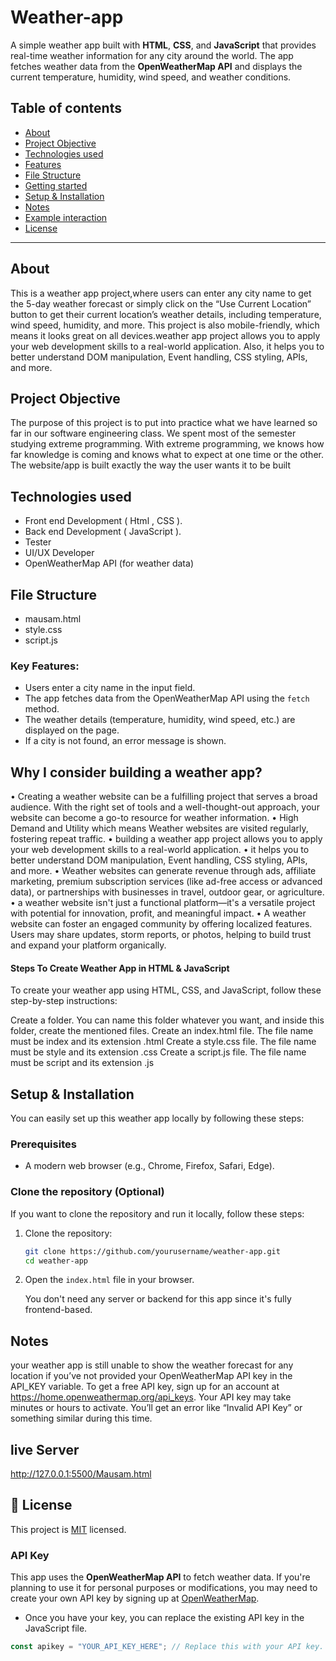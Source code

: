 # Weather-app
A simple weather app built with **HTML**, **CSS**, and **JavaScript** that provides real-time weather information for any city around the world. The app fetches weather data from the **OpenWeatherMap API** and displays the current temperature, humidity, wind speed, and weather conditions.
## Table of contents

- [About](#About)
- [Project Objective](#ProjectObjective)
- [Technologies used](#Technologiesused)
- [Features](#features)
- [File Structure](#FileStructure)
- [Getting started](#GettingStarted)
- [Setup & Installation](#Setup&Installation)
- [Notes](#Notes)
- [Example interaction](#Exampleinteraction)
- [License](#-license)
---
## About
This is a weather app project,where users can enter any city name to get the 5-day weather forecast or simply click on the “Use Current Location” button to get their current location’s weather details, including temperature, wind speed, humidity, and more. This project is also mobile-friendly, which means it looks great on all devices.weather app project allows you to apply your web development skills to a real-world application. Also, it helps you to better understand DOM manipulation, Event handling, CSS styling, APIs, and more.
## Project Objective
The purpose of this project is to put into practice what we have learned so far in our software engineering class.
We spent most of the semester studying extreme programming. With extreme programming, we knows how far knowledge is coming and knows what to expect at one time or the other. The website/app is built exactly the way the user wants it to be built

## Technologies used
- Front end Development ( Html , CSS ).
- Back end Development ( JavaScript ).
- Tester
- UI/UX Developer
- OpenWeatherMap API (for weather data)

## File Structure
- mausam.html
- style.css
- script.js
### Key Features:
- Users enter a city name in the input field.
- The app fetches data from the OpenWeatherMap API using the `fetch` method.
- The weather details (temperature, humidity, wind speed, etc.) are displayed on the page.
- If a city is not found, an error message is shown.

## Why I consider building a weather app?
•	Creating a weather website can be a fulfilling project that serves a broad audience. With the right set of tools and a well-thought-out approach, your website can become a go-to resource for weather information.
•	High Demand and Utility which means Weather websites are visited regularly, fostering repeat traffic.
•	building a weather app project allows you to apply your web development skills to a real-world application.
•	it helps you to better understand DOM manipulation, Event handling, CSS styling, APIs, and more.
•	Weather websites can generate revenue through ads, affiliate marketing, premium subscription services (like ad-free access or advanced data), or partnerships with businesses in travel, outdoor gear, or agriculture.
•	a weather website isn't just a functional platform—it's a versatile project with potential for innovation, profit, and meaningful impact.
•	A weather website can foster an engaged community by offering localized features. Users may share updates, storm reports, or photos, helping to build trust and expand your platform organically.

#### Steps To Create Weather App in HTML & JavaScript
To create your weather app using HTML, CSS, and JavaScript, follow these step-by-step instructions:

Create a folder. You can name this folder whatever you want, and inside this folder, create the mentioned files.
Create an index.html file. The file name must be index and its extension .html
Create a style.css file. The file name must be style and its extension .css
Create a script.js file. The file name must be script and its extension .js

## Setup & Installation

You can easily set up this weather app locally by following these steps:

### Prerequisites

- A modern web browser (e.g., Chrome, Firefox, Safari, Edge).
  
  

### Clone the repository (Optional)

If you want to clone the repository and run it locally, follow these steps:

1. Clone the repository:

    ```bash
    git clone https://github.com/yourusername/weather-app.git
    cd weather-app
2. Open the `index.html` file in your browser.

   You don't need any server or backend for this app since it's fully frontend-based.

## Notes
your weather app is still unable to show the weather forecast for any location if you’ve not provided your OpenWeatherMap API key in the API_KEY variable. To get a free API key, sign up for an account at https://home.openweathermap.org/api_keys. Your API key may take minutes or hours to activate. You’ll get an error like “Invalid API Key” or something similar during this time.

## live Server
http://127.0.0.1:5500/Mausam.html

## 📝 License

This project is [MIT](./LICENSE) licensed.   

### API Key

This app uses the **OpenWeatherMap API** to fetch weather data. If you're planning to use it for personal purposes or modifications, you may need to create your own API key by signing up at [OpenWeatherMap](https://openweathermap.org/api).

- Once you have your key, you can replace the existing API key in the JavaScript file.

```javascript
const apikey = "YOUR_API_KEY_HERE"; // Replace this with your API key.  



